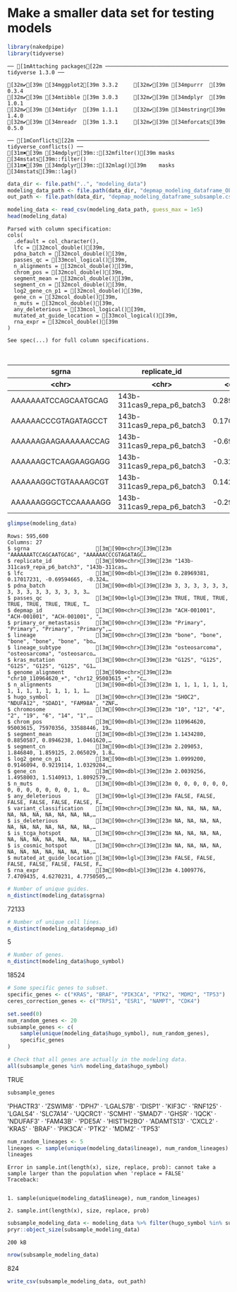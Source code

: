 # Make a smaller data set for testing models

```R
library(nakedpipe)
library(tidyverse)
```

    ── [1mAttaching packages[22m ─────────────────────────────────────── tidyverse 1.3.0 ──

    [32m✔[39m [34mggplot2[39m 3.3.2     [32m✔[39m [34mpurrr  [39m 0.3.4
    [32m✔[39m [34mtibble [39m 3.0.3     [32m✔[39m [34mdplyr  [39m 1.0.1
    [32m✔[39m [34mtidyr  [39m 1.1.1     [32m✔[39m [34mstringr[39m 1.4.0
    [32m✔[39m [34mreadr  [39m 1.3.1     [32m✔[39m [34mforcats[39m 0.5.0

    ── [1mConflicts[22m ────────────────────────────────────────── tidyverse_conflicts() ──
    [31m✖[39m [34mdplyr[39m::[32mfilter()[39m masks [34mstats[39m::filter()
    [31m✖[39m [34mdplyr[39m::[32mlag()[39m    masks [34mstats[39m::lag()

```R
data_dir <- file.path("..", "modeling_data")
modeling_data_path <- file.path(data_dir, "depmap_modeling_dataframe_OLD.csv")
out_path <- file.path(data_dir, "depmap_modeling_dataframe_subsample.csv")
```

```R
modeling_data <- read_csv(modeling_data_path, guess_max = 1e5)
head(modeling_data)
```

    Parsed with column specification:
    cols(
      .default = col_character(),
      lfc = [32mcol_double()[39m,
      pdna_batch = [32mcol_double()[39m,
      passes_qc = [33mcol_logical()[39m,
      n_alignments = [32mcol_double()[39m,
      chrom_pos = [32mcol_double()[39m,
      segment_mean = [32mcol_double()[39m,
      segment_cn = [32mcol_double()[39m,
      log2_gene_cn_p1 = [32mcol_double()[39m,
      gene_cn = [32mcol_double()[39m,
      n_muts = [32mcol_double()[39m,
      any_deleterious = [33mcol_logical()[39m,
      mutated_at_guide_location = [33mcol_logical()[39m,
      rna_expr = [32mcol_double()[39m
    )

    See spec(...) for full column specifications.

<table>
<caption>A tibble: 6 × 27</caption>
<thead>
	<tr><th scope=col>sgrna</th><th scope=col>replicate_id</th><th scope=col>lfc</th><th scope=col>pdna_batch</th><th scope=col>passes_qc</th><th scope=col>depmap_id</th><th scope=col>primary_or_metastasis</th><th scope=col>lineage</th><th scope=col>lineage_subtype</th><th scope=col>kras_mutation</th><th scope=col>⋯</th><th scope=col>log2_gene_cn_p1</th><th scope=col>gene_cn</th><th scope=col>n_muts</th><th scope=col>any_deleterious</th><th scope=col>variant_classification</th><th scope=col>is_deleterious</th><th scope=col>is_tcga_hotspot</th><th scope=col>is_cosmic_hotspot</th><th scope=col>mutated_at_guide_location</th><th scope=col>rna_expr</th></tr>
	<tr><th scope=col>&lt;chr&gt;</th><th scope=col>&lt;chr&gt;</th><th scope=col>&lt;dbl&gt;</th><th scope=col>&lt;dbl&gt;</th><th scope=col>&lt;lgl&gt;</th><th scope=col>&lt;chr&gt;</th><th scope=col>&lt;chr&gt;</th><th scope=col>&lt;chr&gt;</th><th scope=col>&lt;chr&gt;</th><th scope=col>&lt;chr&gt;</th><th scope=col>⋯</th><th scope=col>&lt;dbl&gt;</th><th scope=col>&lt;dbl&gt;</th><th scope=col>&lt;dbl&gt;</th><th scope=col>&lt;lgl&gt;</th><th scope=col>&lt;chr&gt;</th><th scope=col>&lt;chr&gt;</th><th scope=col>&lt;chr&gt;</th><th scope=col>&lt;chr&gt;</th><th scope=col>&lt;lgl&gt;</th><th scope=col>&lt;dbl&gt;</th></tr>
</thead>
<tbody>
	<tr><td>AAAAAAATCCAGCAATGCAG</td><td>143b-311cas9_repa_p6_batch3</td><td> 0.2896938</td><td>3</td><td>TRUE</td><td>ACH-001001</td><td>Primary</td><td>bone</td><td>osteosarcoma</td><td>G12S</td><td>⋯</td><td>1.0999200</td><td>2.003926</td><td>0</td><td>FALSE</td><td>NA</td><td>NA</td><td>NA</td><td>NA</td><td>FALSE</td><td>4.1009776</td></tr>
	<tr><td>AAAAAACCCGTAGATAGCCT</td><td>143b-311cas9_repa_p6_batch3</td><td> 0.1701723</td><td>3</td><td>TRUE</td><td>ACH-001001</td><td>Primary</td><td>bone</td><td>osteosarcoma</td><td>G12S</td><td>⋯</td><td>0.9146094</td><td>1.495800</td><td>0</td><td>FALSE</td><td>NA</td><td>NA</td><td>NA</td><td>NA</td><td>FALSE</td><td>7.4709435</td></tr>
	<tr><td>AAAAAAGAAGAAAAAACCAG</td><td>143b-311cas9_repa_p6_batch3</td><td>-0.6959467</td><td>3</td><td>TRUE</td><td>ACH-001001</td><td>Primary</td><td>bone</td><td>osteosarcoma</td><td>G12S</td><td>⋯</td><td>0.9219114</td><td>1.514091</td><td>0</td><td>FALSE</td><td>NA</td><td>NA</td><td>NA</td><td>NA</td><td>FALSE</td><td>4.6270231</td></tr>
	<tr><td>AAAAAAGCTCAAGAAGGAGG</td><td>143b-311cas9_repa_p6_batch3</td><td>-0.3249354</td><td>3</td><td>TRUE</td><td>ACH-001001</td><td>Primary</td><td>bone</td><td>osteosarcoma</td><td>G12S</td><td>⋯</td><td>1.0329204</td><td>1.809258</td><td>0</td><td>FALSE</td><td>NA</td><td>NA</td><td>NA</td><td>NA</td><td>FALSE</td><td>4.7750505</td></tr>
	<tr><td>AAAAAAGGCTGTAAAAGCGT</td><td>143b-311cas9_repa_p6_batch3</td><td> 0.1428739</td><td>3</td><td>TRUE</td><td>ACH-001001</td><td>Primary</td><td>bone</td><td>osteosarcoma</td><td>G12S</td><td>⋯</td><td>0.9064726</td><td>1.475575</td><td>0</td><td>FALSE</td><td>NA</td><td>NA</td><td>NA</td><td>NA</td><td>FALSE</td><td>0.2265085</td></tr>
	<tr><td>AAAAAAGGGCTCCAAAAAGG</td><td>143b-311cas9_repa_p6_batch3</td><td>-0.2998787</td><td>3</td><td>TRUE</td><td>ACH-001001</td><td>Primary</td><td>bone</td><td>osteosarcoma</td><td>G12S</td><td>⋯</td><td>1.0604597</td><td>1.887698</td><td>0</td><td>FALSE</td><td>NA</td><td>NA</td><td>NA</td><td>NA</td><td>FALSE</td><td>0.3785116</td></tr>
</tbody>
</table>

```R
glimpse(modeling_data)
```

    Rows: 595,600
    Columns: 27
    $ sgrna                     [3m[90m<chr>[39m[23m "AAAAAAATCCAGCAATGCAG", "AAAAAACCCGTAGATAGC…
    $ replicate_id              [3m[90m<chr>[39m[23m "143b-311cas9_repa_p6_batch3", "143b-311cas…
    $ lfc                       [3m[90m<dbl>[39m[23m 0.28969381, 0.17017231, -0.69594665, -0.324…
    $ pdna_batch                [3m[90m<dbl>[39m[23m 3, 3, 3, 3, 3, 3, 3, 3, 3, 3, 3, 3, 3, 3, 3…
    $ passes_qc                 [3m[90m<lgl>[39m[23m TRUE, TRUE, TRUE, TRUE, TRUE, TRUE, TRUE, T…
    $ depmap_id                 [3m[90m<chr>[39m[23m "ACH-001001", "ACH-001001", "ACH-001001", "…
    $ primary_or_metastasis     [3m[90m<chr>[39m[23m "Primary", "Primary", "Primary", "Primary",…
    $ lineage                   [3m[90m<chr>[39m[23m "bone", "bone", "bone", "bone", "bone", "bo…
    $ lineage_subtype           [3m[90m<chr>[39m[23m "osteosarcoma", "osteosarcoma", "osteosarco…
    $ kras_mutation             [3m[90m<chr>[39m[23m "G12S", "G12S", "G12S", "G12S", "G12S", "G1…
    $ genome_alignment          [3m[90m<chr>[39m[23m "chr10_110964620_+", "chr12_95003615_+", "c…
    $ n_alignments              [3m[90m<dbl>[39m[23m 1, 1, 1, 1, 1, 1, 1, 1, 1, 1, 1, 1, 1, 1, 1…
    $ hugo_symbol               [3m[90m<chr>[39m[23m "SHOC2", "NDUFA12", "SDAD1", "FAM98A", "ZNF…
    $ chromosome                [3m[90m<chr>[39m[23m "10", "12", "4", "2", "19", "6", "14", "1",…
    $ chrom_pos                 [3m[90m<dbl>[39m[23m 110964620, 95003615, 75970356, 33588446, 19…
    $ segment_mean              [3m[90m<dbl>[39m[23m 1.1434280, 0.8850587, 0.8946238, 1.0461620,…
    $ segment_cn                [3m[90m<dbl>[39m[23m 2.209053, 1.846840, 1.859125, 2.065029, 1.8…
    $ log2_gene_cn_p1           [3m[90m<dbl>[39m[23m 1.0999200, 0.9146094, 0.9219114, 1.0329204,…
    $ gene_cn                   [3m[90m<dbl>[39m[23m 2.0039256, 1.4958003, 1.5140913, 1.8092579,…
    $ n_muts                    [3m[90m<dbl>[39m[23m 0, 0, 0, 0, 0, 0, 0, 0, 0, 0, 0, 0, 0, 1, 0…
    $ any_deleterious           [3m[90m<lgl>[39m[23m FALSE, FALSE, FALSE, FALSE, FALSE, FALSE, F…
    $ variant_classification    [3m[90m<chr>[39m[23m NA, NA, NA, NA, NA, NA, NA, NA, NA, NA, NA,…
    $ is_deleterious            [3m[90m<chr>[39m[23m NA, NA, NA, NA, NA, NA, NA, NA, NA, NA, NA,…
    $ is_tcga_hotspot           [3m[90m<chr>[39m[23m NA, NA, NA, NA, NA, NA, NA, NA, NA, NA, NA,…
    $ is_cosmic_hotspot         [3m[90m<chr>[39m[23m NA, NA, NA, NA, NA, NA, NA, NA, NA, NA, NA,…
    $ mutated_at_guide_location [3m[90m<lgl>[39m[23m FALSE, FALSE, FALSE, FALSE, FALSE, FALSE, F…
    $ rna_expr                  [3m[90m<dbl>[39m[23m 4.1009776, 7.4709435, 4.6270231, 4.7750505,…

```R
# Number of unique guides.
n_distinct(modeling_data$sgrna)
```

72133

```R
# Number of unique cell lines.
n_distinct(modeling_data$depmap_id)
```

5

```R
# Number of genes.
n_distinct(modeling_data$hugo_symbol)
```

18524

```R
# Some specific genes to subset.
specific_genes <- c("KRAS", "BRAF", "PIK3CA", "PTK2", "MDM2", "TP53")
ceres_correction_genes <- c("TRPS1", "ESR1", "NAMPT", "CDK4")

set.seed(0)
num_random_genes <- 20
subsample_genes <- c(
    sample(unique(modeling_data$hugo_symbol), num_random_genes),
    specific_genes
)

# Check that all genes are actually in the modeling data.
all(subsample_genes %in% modeling_data$hugo_symbol)
```

TRUE

```R
subsample_genes
```

<style>
.list-inline {list-style: none; margin:0; padding: 0}
.list-inline>li {display: inline-block}
.list-inline>li:not(:last-child)::after {content: "\00b7"; padding: 0 .5ex}
</style>
<ol class=list-inline><li>'PHACTR3'</li><li>'ZSWIM8'</li><li>'DPH7'</li><li>'LGALS7B'</li><li>'DISP1'</li><li>'KIF3C'</li><li>'RNF125'</li><li>'LGALS4'</li><li>'SLC7A14'</li><li>'UQCRC1'</li><li>'SCMH1'</li><li>'SMAD7'</li><li>'GHSR'</li><li>'IQCK'</li><li>'NDUFAF3'</li><li>'FAM43B'</li><li>'PDE5A'</li><li>'HIST1H2BO'</li><li>'ADAMTS13'</li><li>'CXCL2'</li><li>'KRAS'</li><li>'BRAF'</li><li>'PIK3CA'</li><li>'PTK2'</li><li>'MDM2'</li><li>'TP53'</li></ol>

```R
num_random_lineages <- 5
lineages <- sample(unique(modeling_data$lineage), num_random_lineages)
lineages
```

    Error in sample.int(length(x), size, replace, prob): cannot take a sample larger than the population when 'replace = FALSE'
    Traceback:


    1. sample(unique(modeling_data$lineage), num_random_lineages)

    2. sample.int(length(x), size, replace, prob)

```R
subsample_modeling_data <- modeling_data %>% filter(hugo_symbol %in% subsample_genes)
pryr::object_size(subsample_modeling_data)
```

    200 kB

```R
nrow(subsample_modeling_data)
```

824

```R
write_csv(subsample_modeling_data, out_path)
```

```R

```
